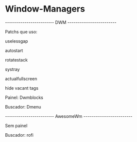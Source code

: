# Window-Managers

------------------------- DWM -------------------------

Patchs que uso:

uselessgap

autostart

rotatestack

systray

actualfullscreen

hide vacant tags



Painel: Dwmblocks

Buscador: Dmenu


------------------------- AwesomeWm -------------------------

Sem painel

Buscador: rofi



